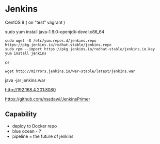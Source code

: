 
# Jenkins

CentOS 8
( on "test" vagrant )

sudo yum install java-1.8.0-openjdk-devel.x86_64

~~~
sudo wget -O /etc/yum.repos.d/jenkins.repo https://pkg.jenkins.io/redhat-stable/jenkins.repo
sudo rpm --import https://pkg.jenkins.io/redhat-stable/jenkins.io.key
yum install jenkins
~~~
or
~~~
wget http://mirrors.jenkins.io/war-stable/latest/jenkins.war
~~~

java -jar jenkins.war

http://192.168.4.201:8080


https://github.com/nsadawi/JenkinsPrimer

## Capability

- deploy to Docker repo
- blue ocean - ?
- pipeline = the future of jenkins

